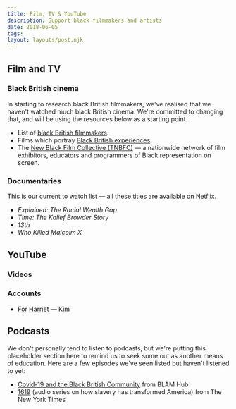 ```yaml
---
title: Film, TV & YouTube
description: Support black filmmakers and artists
date: 2018-06-05
tags:
layout: layouts/post.njk
---
```

## Film and TV
### Black British cinema
In starting to research black British filmmakers, we've realised that we haven't watched much black British cinema. We're committed to changing that, and will be using the resources below as a starting point.
- List of [black British filmmakers](http://www.screenonline.org.uk/film/id/445627/).
- Films which portray [Black British experiences](https://www.bfi.org.uk/news-opinion/news-bfi/lists/10-great-black-british-films).
- The [New Black Film Collective (TNBFC)](http://www.tnbfc.co.uk/) — a nationwide network of film exhibitors, educators and programmers of Black representation on screen.

### Documentaries
This is our current to watch list — all these titles are available on Netflix.

- *Explained: The Racial Wealth Gap* 
- *Time: The Kalief Browder Story*
- *13th*
- *Who Killed Malcolm X*

## YouTube
### Videos
### Accounts
- [For Harriet](https://www.youtube.com/user/ForHarrietdotcom) — Kim 

## Podcasts
We don't personally tend to listen to podcasts, but we're putting this placeholder section here to remind us to seek some out as another means of education. Here are a few episodes we've seen listed but haven't listened to yet:

- [Covid-19 and the Black British Community](https://blamcharity.com/our-podcast/) from BLAM Hub
- [1619](https://www.nytimes.com/2020/01/23/podcasts/1619-podcast.html) (audio series on how slavery has transformed America) from The New York Times